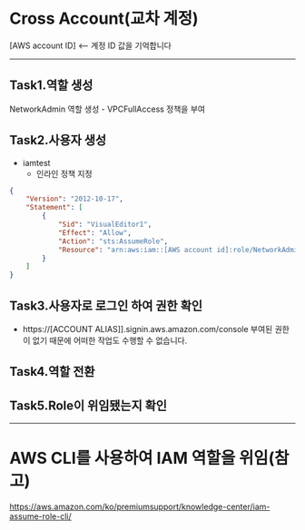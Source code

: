 # Cross Account(교차 계정)

[AWS account ID] <-- 계정 ID 값을 기억합니다

--- 

## Task1.역할 생성

  NetworkAdmin 역할 생성
    - VPCFullAccess 정책을 부여

## Task2.사용자 생성

  - iamtest
    - 인라인 정책 지정

```json
{
    "Version": "2012-10-17",
    "Statement": [
        {
            "Sid": "VisualEditor1",
            "Effect": "Allow",
            "Action": "sts:AssumeRole",
            "Resource": "arn:aws:iam::[AWS account id]:role/NetworkAdmin"
        }
    ]
}
```

## Task3.사용자로 로그인 하여 권한 확인
  - https://[ACCOUNT ALIAS]].signin.aws.amazon.com/console
  부여된 권한이 없기 때문에 어떠한 작업도 수행할 수 없습니다.

## Task4.역할 전환

## Task5.Role이 위임됐는지 확인

---

# AWS CLI를 사용하여 IAM 역할을 위임(참고)
https://aws.amazon.com/ko/premiumsupport/knowledge-center/iam-assume-role-cli/
